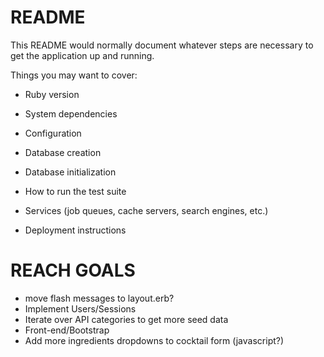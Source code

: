# README

This README would normally document whatever steps are necessary to get the
application up and running.

Things you may want to cover:

* Ruby version

* System dependencies

* Configuration

* Database creation

* Database initialization

* How to run the test suite

* Services (job queues, cache servers, search engines, etc.)

* Deployment instructions

# REACH GOALS

- move flash messages to layout.erb?
- Implement Users/Sessions
- Iterate over API categories to get more seed data
- Front-end/Bootstrap
- Add more ingredients dropdowns to cocktail form (javascript?)
